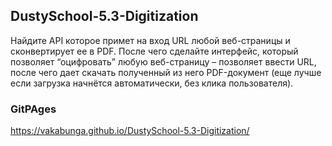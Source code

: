 ## DustySchool-5.3-Digitization

Найдите API которое примет на вход URL любой веб-страницы и сконвертирует ее в PDF. После чего сделайте интерфейс, который позволяет “оцифровать” любую веб-страницу – позволяет ввести URL, после чего дает скачать полученный из него PDF-документ (еще лучше если загрузка начнётся автоматически, без клика пользователя).

### GitPAges

https://vakabunga.github.io/DustySchool-5.3-Digitization/